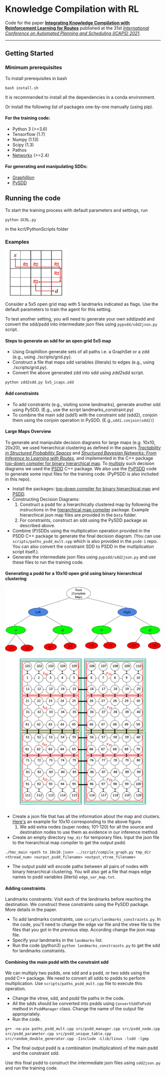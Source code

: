 
# Knowledge Compilation with RL

Code for the paper [**Integrating Knowledge Compilation with Reinforcement Learning for Routes**](https://ojs.aaai.org/index.php/ICAPS/article/view/16002/15813) published at the 31st [*International Conference on Automated Planning and Scheduling (ICAPS) 2021*](https://icaps21.icaps-conference.org/home/).

***

## Getting Started

### Minimum prerequisites

To install prerequisites in bash 
```
bash install.sh
```
It is recommended to install all the dependencies in a conda environment.

Or install the following list of packages one-by-one manually (using pip).

#### For the training code:

* Python 3 (>=3.6)
* Tensorflow (1.7)
* Numpy (1.13)
* Scipy (1.3)
* Pathos
* [Networkx](https://networkx.org/) (>=2.4)

#### For generating and manipulating SDDs:

* [Graphillion](https://github.com/takemaru/graphillion) 
* [PySDD](https://github.com/wannesm/PySDD)

## Running the code

To start the training process with default parameters and settings, run
```
python DCRL.py
```
in the kcrl/PythonScripts folder 

### Examples

<!-- ![5x5](./images/5x5.jpg) -->
<img src="./images/5x5.jpg" alt="5x5" width="200" height="150">

Consider a 5x5 open grid map with 5 landmarks indicated as flags. Use the default parameters to train the agent for this setting.

To test another setting, you will need to generate your own sdd/psdd and convert the sdd/psdd into intermediate json files using `pypsdd/sdd2json.py` script.

#### Steps to generate an sdd for an open grid 5x5 map

* Using Graphillion generate sets of all paths i.e. a GraphSet or a zdd (e.g., using ./scripts/grid.py).
* Construct a file that maps sdd variables (literals) to edges (e.g., using ./scripts/grid.py).
* Convert the above generated zdd into sdd using *zdd2sdd* script.
```
python zdd2sdd.py 5x5_icaps.zdd
```
#### Add constraints

* To add constraints (e.g., visiting some landmarks), generate another sdd using PySDD. (E.g., use the script landmarks_constraint.py)
* To combine the main sdd (sdd1) with the constraint sdd (sdd2), conjoin them using the conjoin operation in PySDD. (E.g.,`sdd1.conjoin(sdd2)`)

#### Large Maps Overview

To generate and manipulate decision diagrams for large maps (e.g. 10x10, 20x20), we used hierarchical clustering as defined in the papers [*Tractability in Structured Probability Spaces*](https://proceedings.neurips.cc/paper/2017/file/deb54ffb41e085fd7f69a75b6359c989-Paper.pdf) and [*Structured Bayesian Networks: From Inference to Learning with Routes*](https://ojs.aaai.org//index.php/AAAI/article/view/4796), and implemented in the C++ package [top-down compiler for binary hierarchical map](https://github.com/rlr-smu/hierarchical_map_compiler). To [multiply](https://proceedings.neurips.cc/paper/2016/file/5a7f963e5e0504740c3a6b10bb6d4fa5-Paper.pdf) such decision diagrams we used the [PSDD](https://github.com/rlr-smu/psdd-1) C++ package. We also use the [PyPSDD](https://github.com/art-ai/pypsdd) code to generate some input files for the training code. (PyPSDD is also included in this repo). 

* Install the packages: [top-down compiler for binary hierarchical map](https://github.com/rlr-smu/hierarchical_map_compiler) and [PSDD](https://github.com/rlr-smu/psdd-1).
* Constructing Decision Diagrams:
    1. Construct a psdd for a hierarchically clustered map by following the instructions in the [hierarchical map compiler](https://github.com/hahaXD/hierarchical_map_compiler) package. Example hierarchical json map files are provided in the `Data` folder.
    2. For constraints, construct an sdd using the PySDD package as described above.
* Combine (P)SDDs using the multiplication operation provided in the PSDD C++ package to generate the final decision diagram. (You can use `scripts/paths_psdd_mult.cpp` which is also provided in the `psdd-1` repo. You can also convert the constraint SDD to PSDD in the mutliplication script itself.).
* Generate the intermediate json files using `pypsdd/sdd2json.py` and use these files to run the training code.

#### Generating a psdd for a 10x10 open grid using binary hierarchical clustering

<img src="./images/hier_clust.jpg" alt="Hierarchical Clustering Tree" width="" height="">

<img src="./images/map_clust.jpg" alt="Hierarchical Clustering Map" width="" height="">

* Create a json file that has all the information about the map and clusters. [Here's](https://github.com/rlr-smu/kcrl-icaps21/blob/main/data/sddFiles/10x10/10x10.json) an example for 10x10 corresponding to the above figure.
    1. We add extra nodes (super nodes; 101-120) for all the source and destination nodes to use them as evidence in our inference method. 
* Create an empty directory `tmp_dir` for temporary files. Input the json file to the hierarchical map compiler to get the output psdd.
```
./hmc_main <path to 10x10.json> ../script/compile_graph.py tmp_dir <thread_num> <ourput_psdd_filename> <output_vtree_filename>
```
* The output psdd will encode paths between all pairs of nodes with binary hierarchical clustering. You will also get a file that maps edge names to psdd variables (literls) `edge_var_map.txt`.

#### Adding constraints

Landmarks constraints: Visit each of the landmarks before reaching the destination. We construct these constraints using the PySDD package. More details in the paper.

* To add landmarks constraints, use `scripts/landmarks_constraints.py`. In the code, you'll need to change the edge var file and the vtree file to the files that you got in the previous step. According change the json map file.
* Specify your landmarks in the `landmarks` list.
* Run the code (python3) `python landmarks_constraints.py` to get the sdd for landmarks constraints.

#### Combining the main psdd with the constraint sdd

We can multiply two psdds, one sdd and a psdd, or two sdds using the psdd C++ package. We need to convert all sdds to psdds to perform multiplication. Use `scripts/paths_psdd_mult.cpp` file to execute this operation.

* Change the vtree, sdd, and psdd file paths in the code.
* All the sdds should be converted into psdds using `ConvertSddToPsdd` method in `PsddManager` class. Change the name of the output file appropriately.
* Run the code.
```
g++ -no-pie paths_psdd_mult.cpp src/psdd_manager.cpp src/psdd_node.cpp src/psdd_parameter.cpp src/psdd_unique_table.cpp src/random_double_generator.cpp -Iinclude -Llib/linux -lsdd -lgmp
```
* The final output psdd is a combination (multiplication) of the main psdd and the constraint sdd.

Use this final psdd to construct the intermediate json files using `sdd2json.py` and run the training code.
